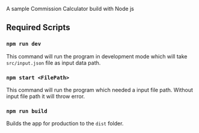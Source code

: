 A sample Commission Calculator build with Node js

## Required Scripts

### `npm run dev`
This command will run the program in development mode which will take `src/input.json` file as input data path.


### `npm start <FilePath>`
This command will run the program which needed a input file path. Without input file path it will throw error. 

### `npm run build`
Builds the app for production to the `dist` folder.<br />
